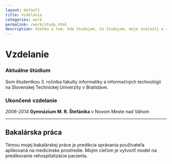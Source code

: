 ```yaml
---
layout: default
title: Vzdelanie
categories: work
permalink: /work/study.html
description: Všetko o tom, kde študujem, čo študujem, moje znalosti a skúsenosti. 
---
```

# Vzdelanie

### **Aktuálne štúdium**

Som študentkou 3. ročníka fakulty informatiky a informačných technológií na Slovenskej Technickej Univerzity v Bratislave. 

### **Ukončené vzdelanie**

*2006-2014* **Gymnázium M. R. Štefánika** v Novom Meste nad Váhom

___

## Bakalárska práca

Témou mojej bakalárskej práce je predikcia správania používateľa aplikovaná na medicínske prostredie. Mojím cieľom je vytvoriť model na predikovanie rehospitalizácie pacienta.


